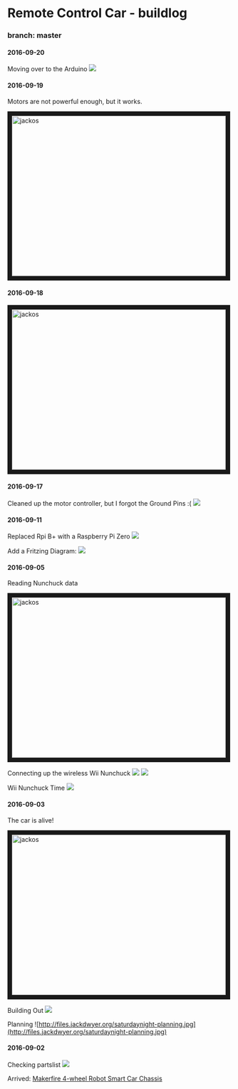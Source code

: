 # Remote Control Car - buildlog
### branch: master

#### 2016-09-20
Moving over to the Arduino
![](http://files.jackdwyer.org/1474606672_rc_car.jpg)


#### 2016-09-19
Motors are not powerful enough, but it works.

<a href="http://www.youtube.com/watch?feature=player_embedded&v=nkEcSXlUEvc
" target="_blank"><img src="http://img.youtube.com/vi/nkEcSXlUEvc/0.jpg" 
alt="jackos" width="480" height="360" border="10" /></a>


#### 2016-09-18

<a href="http://www.youtube.com/watch?feature=player_embedded&v=7B1Azk_mu34
" target="_blank"><img src="http://img.youtube.com/vi/7B1Azk_mu34/0.jpg" 
alt="jackos" width="480" height="360" border="10" /></a>


#### 2016-09-17
Cleaned up the motor controller, but I forgot the Ground Pins :(
![](http://files.jackdwyer.org/motor-contoller-2016-09-17.jpg)


#### 2016-09-11
Replaced Rpi B+ with a Raspberry Pi Zero 
![](http://files.jackdwyer.org/20160912_001600.jpg)

Add a Fritzing Diagram:
![](http://files.jackdwyer.org/2016_09_11-18:11:25.png)

#### 2016-09-05
Reading Nunchuck data

<a href="http://www.youtube.com/watch?feature=player_embedded&v=MW2LgNP_MmU
" target="_blank"><img src="http://img.youtube.com/vi/MW2LgNP_MmU/0.jpg" 
alt="jackos" width="480" height="360" border="10" /></a>

Connecting up the wireless Wii Nunchuck
![](http://files.jackdwyer.org/20160905_222947.jpg)
![](http://files.jackdwyer.org/20160905_184049.jpg)

Wii Nunchuck Time 
![](http://files.jackdwyer.org/20160905_184033.jpg)


#### 2016-09-03
The car is alive!

<a href="http://www.youtube.com/watch?feature=player_embedded&v=ybFoNdiV9l0
" target="_blank"><img src="http://img.youtube.com/vi/ybFoNdiV9l0/0.jpg" 
alt="jackos" width="480" height="360" border="10" /></a>

Building Out
![](http://files.jackdwyer.org/saturdaynight-comming-together.jpg)

Planning
![http://files.jackdwyer.org/saturdaynight-planning.jpg](http://files.jackdwyer.org/saturdaynight-planning.jpg)


#### 2016-09-02
Checking partslist
![](http://files.jackdwyer.org/2016_09_04-14:07:56.png)

Arrived: [Makerfire 4-wheel Robot Smart Car Chassis](https://www.amazon.com/gp/product/B00NAT3VF4)
